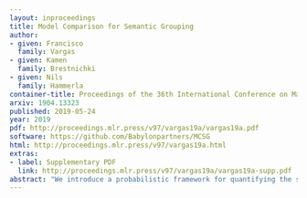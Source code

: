 ```yaml
---
layout: inproceedings
title: Model Comparison for Semantic Grouping
author:
- given: Francisco 
  family: Vargas
- given: Kamen 
  family: Brestnichki
- given: Nils 
  family: Hammerla
container-title: Proceedings of the 36th International Conference on Machine Learning
arxiv: 1904.13323
published: 2019-05-24
year: 2019
pdf: http://proceedings.mlr.press/v97/vargas19a/vargas19a.pdf
software: https://github.com/Babylonpartners/MCSG
html: http://proceedings.mlr.press/v97/vargas19a.html
extras:
- label: Supplementary PDF
  link: http://proceedings.mlr.press/v97/vargas19a/vargas19a-supp.pdf
abstract: "We introduce a probabilistic framework for quantifying the semantic similarity between two groups of embeddings. We formulate the task of semantic similarity as a model comparison task in which we contrast a generative model which jointly models two sentences versus one that does not. We illustrate how this framework can be used for the Semantic Textual Similarity tasks using clear assumptions about how the embeddings of words are generated. We apply model comparison that utilises information criteria to address some of the shortcomings of Bayesian model comparison, whilst still penalising model complexity. We achieve competitive results by applying the proposed framework with an appropriate choice of likelihood on the STS datasets."
---
```

